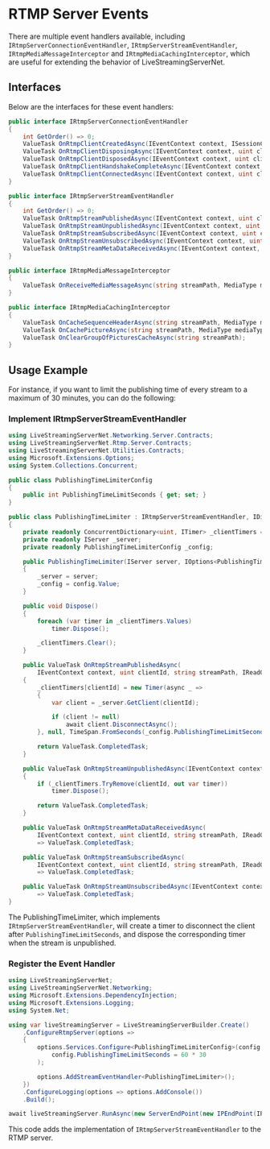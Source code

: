 # RTMP Server Events

There are multiple event handlers available, including `IRtmpServerConnectionEventHandler`, `IRtmpServerStreamEventHandler`, `IRtmpMediaMessageInterceptor` and `IRtmpMediaCachingInterceptor`, which are useful for extending the behavior of LiveStreamingServerNet.

## Interfaces

Below are the interfaces for these event handlers:

```cs linenums="1"
public interface IRtmpServerConnectionEventHandler
{
    int GetOrder() => 0;
    ValueTask OnRtmpClientCreatedAsync(IEventContext context, ISessionControl client);
    ValueTask OnRtmpClientDisposingAsync(IEventContext context, uint clientId);
    ValueTask OnRtmpClientDisposedAsync(IEventContext context, uint clientId);
    ValueTask OnRtmpClientHandshakeCompleteAsync(IEventContext context, uint clientId);
    ValueTask OnRtmpClientConnectedAsync(IEventContext context, uint clientId, IReadOnlyDictionary<string, object> commandObject, IReadOnlyDictionary<string, object>? arguments);
}

public interface IRtmpServerStreamEventHandler
{
    int GetOrder() => 0;
    ValueTask OnRtmpStreamPublishedAsync(IEventContext context, uint clientId, string streamPath, IReadOnlyDictionary<string, string> streamArguments);
    ValueTask OnRtmpStreamUnpublishedAsync(IEventContext context, uint clientId, string streamPath);
    ValueTask OnRtmpStreamSubscribedAsync(IEventContext context, uint clientId, string streamPath, IReadOnlyDictionary<string, string> streamArguments);
    ValueTask OnRtmpStreamUnsubscribedAsync(IEventContext context, uint clientId, string streamPath);
    ValueTask OnRtmpStreamMetaDataReceivedAsync(IEventContext context, uint clientId, string streamPath, IReadOnlyDictionary<string, object> metaData);
}

public interface IRtmpMediaMessageInterceptor
{
    ValueTask OnReceiveMediaMessageAsync(string streamPath, MediaType mediaType, IRentedBuffer rentedBuffer, uint timestamp, bool isSkippable);
}

public interface IRtmpMediaCachingInterceptor
{
    ValueTask OnCacheSequenceHeaderAsync(string streamPath, MediaType mediaType, byte[] sequenceHeader);
    ValueTask OnCachePictureAsync(string streamPath, MediaType mediaType, IRentedBuffer rentedBuffer, uint timestamp);
    ValueTask OnClearGroupOfPicturesCacheAsync(string streamPath);
}
```

## Usage Example

For instance, if you want to limit the publishing time of every stream to a maximum of 30 minutes, you can do the following:

### Implement IRtmpServerStreamEventHandler

```cs linenums="1"
using LiveStreamingServerNet.Networking.Server.Contracts;
using LiveStreamingServerNet.Rtmp.Server.Contracts;
using LiveStreamingServerNet.Utilities.Contracts;
using Microsoft.Extensions.Options;
using System.Collections.Concurrent;

public class PublishingTimeLimiterConfig
{
    public int PublishingTimeLimitSeconds { get; set; }
}

public class PublishingTimeLimiter : IRtmpServerStreamEventHandler, IDisposable
{
    private readonly ConcurrentDictionary<uint, ITimer> _clientTimers = new();
    private readonly IServer _server;
    private readonly PublishingTimeLimiterConfig _config;

    public PublishingTimeLimiter(IServer server, IOptions<PublishingTimeLimiterConfig> config)
    {
        _server = server;
        _config = config.Value;
    }

    public void Dispose()
    {
        foreach (var timer in _clientTimers.Values)
            timer.Dispose();

        _clientTimers.Clear();
    }

    public ValueTask OnRtmpStreamPublishedAsync(
        IEventContext context, uint clientId, string streamPath, IReadOnlyDictionary<string, string> streamArguments)
    {
        _clientTimers[clientId] = new Timer(async _ =>
        {
            var client = _server.GetClient(clientId);

            if (client != null)
                await client.DisconnectAsync();
        }, null, TimeSpan.FromSeconds(_config.PublishingTimeLimitSeconds), Timeout.InfiniteTimeSpan);

        return ValueTask.CompletedTask;
    }

    public ValueTask OnRtmpStreamUnpublishedAsync(IEventContext context, uint clientId, string streamPath)
    {
        if (_clientTimers.TryRemove(clientId, out var timer))
            timer.Dispose();

        return ValueTask.CompletedTask;
    }

    public ValueTask OnRtmpStreamMetaDataReceivedAsync(
        IEventContext context, uint clientId, string streamPath, IReadOnlyDictionary<string, object> metaData)
        => ValueTask.CompletedTask;

    public ValueTask OnRtmpStreamSubscribedAsync(
        IEventContext context, uint clientId, string streamPath, IReadOnlyDictionary<string, string> streamArguments)
        => ValueTask.CompletedTask;

    public ValueTask OnRtmpStreamUnsubscribedAsync(IEventContext context, uint clientId, string streamPath)
        => ValueTask.CompletedTask;
}
```

The PublishingTimeLimiter, which implements `IRtmpServerStreamEventHandler`, will create a timer to disconnect the client after `PublishingTimeLimitSeconds`, and dispose the corresponding timer when the stream is unpublished.

### Register the Event Handler

```cs linenums="1"
using LiveStreamingServerNet;
using LiveStreamingServerNet.Networking;
using Microsoft.Extensions.DependencyInjection;
using Microsoft.Extensions.Logging;
using System.Net;

using var liveStreamingServer = LiveStreamingServerBuilder.Create()
    .ConfigureRtmpServer(options =>
    {
        options.Services.Configure<PublishingTimeLimiterConfig>(config =>
            config.PublishingTimeLimitSeconds = 60 * 30
        );

        options.AddStreamEventHandler<PublishingTimeLimiter>();
    })
    .ConfigureLogging(options => options.AddConsole())
    .Build();

await liveStreamingServer.RunAsync(new ServerEndPoint(new IPEndPoint(IPAddress.Any, 1935), false));
```

This code adds the implementation of `IRtmpServerStreamEventHandler` to the RTMP server.

